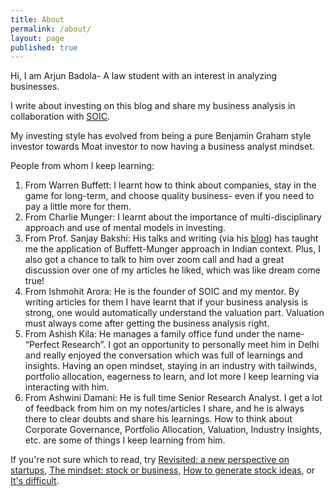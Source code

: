 ```yaml
---
title: About
permalink: /about/
layout: page
published: true
---
```

Hi, I am Arjun Badola- A law student with an interest in analyzing businesses.

I write about investing on this blog and share my business analysis in collaboration with [SOIC](https://soic.in/blogs).

My investing style has evolved from being a pure Benjamin Graham style investor towards Moat investor to now having a business analyst mindset.

People from whom I keep learning:

1. From Warren Buffett: I learnt how to think about companies, stay in the game for long-term, and choose quality business- even if you need to pay a little more for them.
2. From Charlie Munger: I learnt about the importance of multi-disciplinary approach and use of mental models in investing.
3. From Prof. Sanjay Bakshi: His talks and writing (via his [blog](https://fundooprofessor.wordpress.com/)) has taught me the application of Buffett-Munger approach in Indian context. Plus, I also got a chance to talk to him over zoom call and had a great discussion over one of my articles he liked, which was like dream come true!
4. From Ishmohit Arora: He is the founder of SOIC and my mentor. By writing articles for them I have learnt that if your business analysis is strong, one would automatically understand the valuation part. Valuation must always come after getting the business analysis right.
5. From Ashish Kila: He manages a family office fund under the name- “Perfect Research”. I got an opportunity to personally meet him in Delhi and really enjoyed the conversation which was full of learnings and insights. Having an open mindset, staying in an industry with tailwinds, portfolio allocation, eagerness to learn, and lot more I keep learning via interacting with him.
6. From Ashwini Damani: He is full time Senior Research Analyst. I get a lot of feedback from him on my notes/articles I share, and he is always there to clear doubts and share his learnings. How to think about Corporate Governance, Portfolio Allocation, Valuation, Industry Insights, etc. are some of things I keep learning from him.

If you're not sure which to read, try [Revisited: a new perspective on startups](http://arjunbadola.blog/Revisited-A-New-Perspective-on-Startups/), [The mindset: stock or business](http://arjunbadola.blog/The-Mindset-Stock-or-Business/), [How to generate stock ideas](http://arjunbadola.blog/How-to-Generate-Stock-Ideas/), or [It's difficult](http://arjunbadola.blog/It's-Difficult/).
